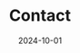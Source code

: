 ---
title: Contact
date: 2024-10-01

type: landing

sections:
  - block: contact
    content:
      title: Contact
      text: |-
        <br> <span style="font-size:95%">문의사항이 있으시면 아래로 연락주세요! 감사합니다💚</span> <br>
      email: 202212214(at)jbnu.ac.kr
      phone: +82-10-6379-7336
      address:
        street: 전북대학교 공과대학 7호관
        city: 전주시
        region: 전라북도
        postcode: '54896'
        country: 대한민국
        country_code: KO
      coordinates:
        latitude: '35.84601324617979'
        longitude: '127.13444961966684'
      directions: 
      #contact_links:
      #  - icon: comments
      #    icon_pack: fas
      #    name: Discuss on Forum
      #    link: 'https://discourse.gohugo.io'
    
      # Automatically link email and phone or display as text?
      autolink: true
    
      # # Email form provider
      # form:
      #   provider: netlify
      #   formspree:
      #     id:
      #   netlify:
      #     # Enable CAPTCHA challenge to reduce spam?
      #     captcha: true
    design:
      columns: '3'
---